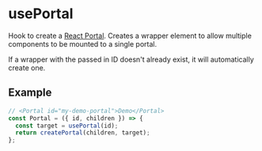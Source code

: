 # usePortal

Hook to create a [React Portal](https://reactjs.org/docs/portals.html). Creates a wrapper element to allow multiple components to be mounted to a single portal.

If a wrapper with the passed in ID doesn't already exist, it will automatically create one.

## Example

```jsx
// <Portal id="my-demo-portal">Demo</Portal>
const Portal = ({ id, children }) => {
  const target = usePortal(id);
  return createPortal(children, target);
};
```
